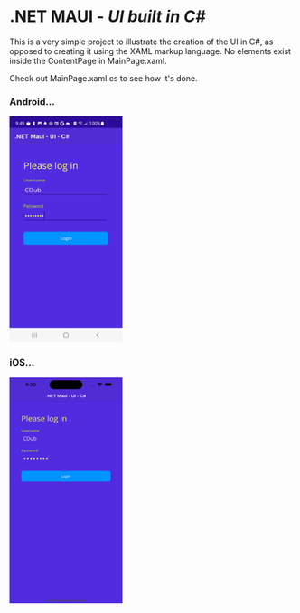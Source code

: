 # .NET MAUI - *UI built in C#*

This is a very simple project to illustrate the creation of the UI in C#, as opposed to creating it using the XAML markup language.  No elements exist inside the ContentPage in MainPage.xaml.

Check out MainPage.xaml.cs to see how it's done.    

### Android...
<img src="https://github.com/chriswoodbury/MauiCode/blob/master/MauiCode/Resources/Images/maui_ui_csharp.jpg" alt="alt text" Title="Andriod - Maui UI in C#" Height="400" Width="200">

### iOS...
<img src="https://github.com/chriswoodbury/MauiCode/blob/master/MauiCode/Resources/Images/maui_ui_csharp.png" alt="alt text" Title="iOS - Maui UI in C#" Height="400" Width="200">
